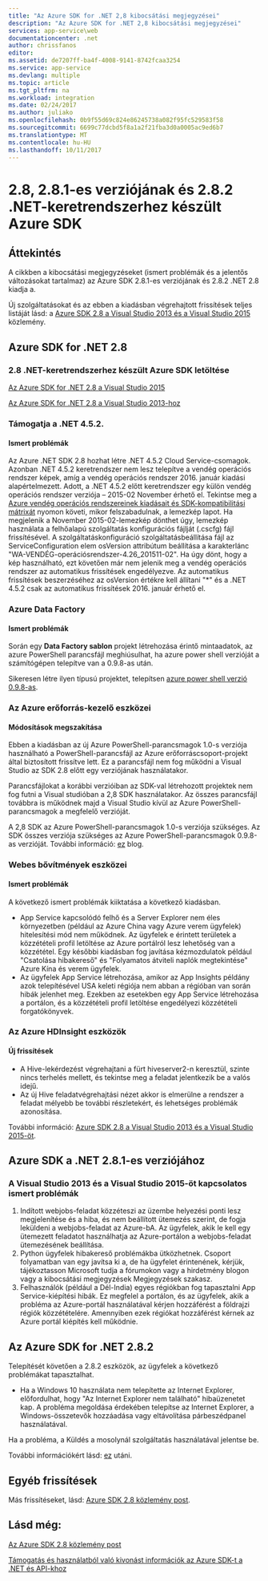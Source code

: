 ```yaml
---
title: "Az Azure SDK for .NET 2,8 kibocsátási megjegyzései"
description: "Az Azure SDK for .NET 2,8 kibocsátási megjegyzései"
services: app-service\web
documentationcenter: .net
author: chrissfanos
editor: 
ms.assetid: de7207ff-ba4f-4008-9141-8742fcaa3254
ms.service: app-service
ms.devlang: multiple
ms.topic: article
ms.tgt_pltfrm: na
ms.workload: integration
ms.date: 02/24/2017
ms.author: juliako
ms.openlocfilehash: 0b9f55d69c824e86245738a082f95fc529583f58
ms.sourcegitcommit: 6699c77dcbd5f8a1a2f21fba3d0a0005ac9ed6b7
ms.translationtype: MT
ms.contentlocale: hu-HU
ms.lasthandoff: 10/11/2017
---
```

# <a name="azure-sdk-for-net-28-281-and-282"></a>2.8, 2.8.1-es verziójának és 2.8.2 .NET-keretrendszerhez készült Azure SDK
## <a name="overview"></a>Áttekintés
A cikkben a kibocsátási megjegyzéseket (ismert problémák és a jelentős változásokat tartalmaz) az Azure SDK 2.8.1-es verziójának és 2.8.2 .NET 2.8 kiadja a. 

Új szolgáltatásokat és az ebben a kiadásban végrehajtott frissítések teljes listáját lásd: a [Azure SDK 2.8 a Visual Studio 2013 és a Visual Studio 2015](https://azure.microsoft.com/blog/announcing-the-azure-sdk-2-8-for-net/) közlemény. 

## <a name="azure-sdk-for-net-28"></a>Azure SDK for .NET 2.8
### <a name="download-azure-sdk-for-net-28"></a>2.8 .NET-keretrendszerhez készült Azure SDK letöltése
[Az Azure SDK for .NET 2.8 a Visual Studio 2015](http://go.microsoft.com/fwlink/?LinkId=699285) 

[Az Azure SDK for .NET 2.8 a Visual Studio 2013-hoz](http://go.microsoft.com/fwlink/?LinkId=699287)

### <a name="net-452-support"></a>Támogatja a .NET 4.5.2.
#### <a name="known-issues"></a>Ismert problémák
Az Azure .NET SDK 2.8 hozhat létre .NET 4.5.2 Cloud Service-csomagok. Azonban .NET 4.5.2 keretrendszer nem lesz telepítve a vendég operációs rendszer képek, amíg a vendég operációs rendszer 2016. január kiadási alapértelmezett. Adott, a .NET 4.5.2 előtt keretrendszer egy külön vendég operációs rendszer verziója – 2015-02 November érhető el. Tekintse meg a [Azure vendég operációs rendszereinek kiadásait és SDK-kompatibilitási mátrixát](../cloud-services/cloud-services-guestos-update-matrix.md) nyomon követi, mikor felszabadulnak, a lemezkép lapot.  Ha megjelenik a November 2015-02-lemezkép dönthet úgy, lemezkép használata a felhőalapú szolgáltatás konfigurációs fájlját (.cscfg) fájl frissítésével. A szolgáltatáskonfiguráció szolgáltatásbeállítása fájl az ServiceConfiguration elem osVersion attribútum beállítása a karakterlánc "WA-VENDÉG-operációsrendszer-4.26_201511-02". Ha úgy dönt, hogy a kép használható, ezt követően már nem jelenik meg a vendég operációs rendszer az automatikus frissítések engedélyezve. Az automatikus frissítések beszerzéséhez az osVersion értékre kell állítani "*" és a .NET 4.5.2 csak az automatikus frissítések 2016. január érhető el.

### <a name="azure-data-factory"></a>Azure Data Factory
#### <a name="known-issues"></a>Ismert problémák
Során egy **Data Factory sablon** projekt létrehozása érintő mintaadatok, az azure PowerShell parancsfájl meghiúsulhat, ha azure power shell verzióját a számítógépen telepítve van a 0.9.8-as után.

Sikeresen létre ilyen típusú projektet, telepítsen [azure power shell verzió 0.9.8-as](https://github.com/Azure/azure-powershell/releases/download/v0.9.8-September2015/azure-powershell.0.9.8.msi).

### <a name="azure-resource-manager-tools"></a>Az Azure erőforrás-kezelő eszközei
#### <a name="breaking-changes"></a>Módosítások megszakítása
Ebben a kiadásban az új Azure PowerShell-parancsmagok 1.0-s verziója használható a PowerShell-parancsfájl az Azure erőforráscsoport-projekt által biztosított frissítve lett.  Ez a parancsfájl nem fog működni a Visual Studio az SDK 2.8 előtt egy verziójának használatakor.  

Parancsfájlokat a korábbi verzióiban az SDK-val létrehozott projektek nem fog futni a Visual studióban a 2,8 SDK használatakor.  Az összes parancsfájl továbbra is működnek majd a Visual Studio kívül az Azure PowerShell-parancsmagok a megfelelő verzióját.  

A 2,8 SDK az Azure PowerShell-parancsmagok 1.0-s verziója szükséges.  Az SDK összes verziója szükséges az Azure PowerShell-parancsmagok 0.9.8-as verzióját.  További információ: [ez](http://go.microsoft.com/fwlink/?LinkID=623011) blog.

### <a name="web-tools-extensions"></a>Webes bővítmények eszközei
#### <a name="known-issues"></a>Ismert problémák
A következő ismert problémák kiiktatása a következő kiadásban.

* App Service kapcsolódó felhő és a Server Explorer nem éles környezetben (például az Azure China vagy Azure verem ügyfelek) hitelesítési mód nem működnek. Az ügyfelek e érintett területek a közzétételi profil letöltése az Azure portálról lesz lehetőség van a közzététel. Egy későbbi kiadásban fog javítása kézmozdulatok például "Csatolása hibakereső" és "Folyamatos átviteli naplók megtekintése" Azure Kína és verem ügyfelek. 
* Az ügyfelek App Service létrehozása, amikor az App Insights példány azok telepítésével USA keleti régiója nem abban a régióban van során hibák jelenhet meg. Ezekben az esetekben egy App Service létrehozása a portálon, és a közzétételi profil letöltése engedélyezi közzétételi forgatókönyvek. 

### <a name="azure-hdinsight-tools"></a>Az Azure HDInsight eszközök
#### <a name="new-updates"></a>Új frissítések
* A Hive-lekérdezést végrehajtani a fürt hiveserver2-n keresztül, szinte nincs terhelés mellett, és tekintse meg a feladat jelentkezik be a valós idejű.
* Az új Hive feladatvégrehajtási nézet akkor is elmerülne a rendszer a feladat mélyebb be további részletekért, és lehetséges problémák azonosítása.

További információ: [Azure SDK 2.8 a Visual Studio 2013 és a Visual Studio 2015-öt](https://azure.microsoft.com/blog/announcing-the-azure-sdk-2-8-for-net/). 

## <a name="azure-sdk-for-net-281"></a>Azure SDK a .NET 2.8.1-es verziójához
### <a name="known-issues-for-visual-studio-2013-and-visual-studio-2015"></a>A Visual Studio 2013 és a Visual Studio 2015-öt kapcsolatos ismert problémák
1. Indított webjobs-feladat közzéteszi az üzembe helyezési ponti lesz megjelenítése és a hiba, és nem beállított ütemezés szerint, de fogja leküldeni a webjobs-feladat az Azure-bA. Az ügyfelek, akik le kell egy ütemezett feladatot használhatja az Azure-portálon a webjobs-feladat ütemezésének beállítása. 
2. Python ügyfelek hibakereső problémákba ütközhetnek. Csoport folyamatban van egy javítsa ki a, de ha ügyfelet érintenének, kérjük, tájékoztasson Microsoft tudja a fórumokon vagy a hirdetmény blogon vagy a kibocsátási megjegyzések Megjegyzések szakasz. 
3. Felhasználók (például a Dél-India) egyes régiókban fog tapasztalni App Service-kiépítési hibák. Ez megfelel a portálon, és az ügyfelek, akik a probléma az Azure-portál használatával kérjen hozzáférést a földrajzi régiók közzétételére. Amennyiben ezek régiókat hozzáférést kérnek az Azure portál kiépítés kell működnie. 

## <a name="azure-sdk-for-net-282"></a>Az Azure SDK for .NET 2.8.2
Telepítését követően a 2.8.2 eszközök, az ügyfelek a következő problémákat tapasztalhat.         

* Ha a Windows 10 használata nem telepítette az Internet Explorer, előfordulhat, hogy "Az Internet Explorer nem található" hibaüzenetet kap.
  A probléma megoldása érdekében telepítse az Internet Explorer, a Windows-összetevők hozzáadása vagy eltávolítása párbeszédpanel használatával.

Ha a probléma, a Küldés a mosolynál szolgáltatás használatával jelentse be.

További információkért lásd: [ez](https://azure.microsoft.com/blog/announcing-azure-sdk-2-8-2-for-net/) utáni.

## <a name="other-updates"></a>Egyéb frissítések
Más frissítéseket, lásd: [Azure SDK 2.8 közlemény post](https://azure.microsoft.com/blog/announcing-the-azure-sdk-2-8-for-net/).

## <a name="also-see"></a>Lásd még:
[Az Azure SDK 2.8 közlemény post](https://azure.microsoft.com/blog/announcing-the-azure-sdk-2-8-for-net/)

[Támogatás és használatból való kivonást információk az Azure SDK-t a .NET és API-khoz](https://msdn.microsoft.com/library/azure/dn479282.aspx)

